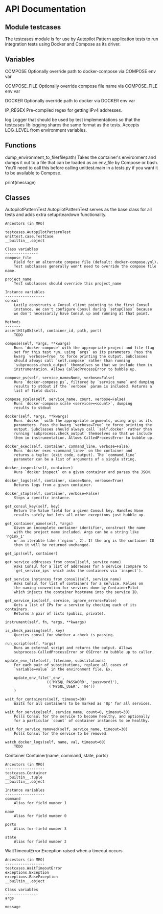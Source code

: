 # API Documentation


Module testcases
----------------
The testcases module is for use by Autopilot Pattern application tests
to run integration tests using Docker and Compose as its driver.

Variables
---------
COMPOSE
    Optionally override path to docker-compose via COMPOSE env var

COMPOSE_FILE
    Optionally override compose file name via COMPOSE_FILE env var

DOCKER
    Optionally override path to docker via DOCKER env var

IP_REGEX
    Pre-compiled regex for getting IPv4 addresses.

log
    Logger that should be used by test implementations so that the testcases
    lib logging shares the same format as the tests. Accepts LOG_LEVEL from
    environment variables.

Functions
---------
dump_environment_to_file(filepath)
    Takes the container's environment and dumps it out to a file
    that can be loaded as an env_file by Compose or bash. You'll
    need to call this before calling unittest.main in a tests.py
    if you want it to be available to Compose.

print(message)

Classes
-------
AutopilotPatternTest 
    AutopilotPatternTest serves as the base class for all tests and adds
    extra setup/teardown functionality.

    Ancestors (in MRO)
    ------------------
    testcases.AutopilotPatternTest
    unittest.case.TestCase
    __builtin__.object

    Class variables
    ---------------
    compose_file
        Field for an alternate compose file (default: docker-compose.yml).
        Test subclasses generally won't need to override the compose file name.

    project_name
        Test subclasses should override this project_name

    Instance variables
    ------------------
    consul
        Lazily constructs a Consul client pointing to the first Consul
        instance. We can't configure Consul during `setupClass` because
        we don't necessarily have Consul up and running at that point.

    Methods
    -------
    assertHttpOk(self, container_id, path, port)
        TODO

    compose(self, *args, **kwargs)
        Runs `docker-compose` with the appropriate project and file flag
        set for this test run, using `args` as its parameters. Pass the
        kwarg `verbose=True` to force printing the output. Subclasses
        should always call `self.compose` rather than running
        `subprocess.check_output` themselves so that we include them in
        instrumentation. Allows CalledProcessError to bubble up.

    compose_ps(self, service_name=None, verbose=False)
        Runs `docker-compose ps`, filtered by `service_name` and dumping
        results to stdout if the `verbose` param is included. Returns a
        list of field dicts.

    compose_scale(self, service_name, count, verbose=False)
        Runs `docker-compose scale <service>=<count>`, dumping
        results to stdout

    docker(self, *args, **kwargs)
        Runs `docker` with the appropriate arguments, using args as its
        parameters. Pass the kwarg `verbose=True` to force printing the
        output. Subclasses should always call `self.docker` rather than
        running `subprocess.check_output` themselves so that we include
        them in instrumentation. Allows CalledProcessError to bubble up.

    docker_exec(self, container, command_line, verbose=False)
        Runs `docker exec <command_line>` on the container and
        returns a tuple: (exit code, output). The `command_line`
        parameter can be a list of arguments of a single string.

    docker_inspect(self, container)
        Runs `docker inspect` on a given container and parses the JSON.

    docker_logs(self, container, since=None, verbose=True)
        Returns logs from a given container.

    docker_stop(self, container, verbose=False)
        Stops a specific instance.

    get_consul_key(self, key)
        Return the Value field for a given Consul key. Handles None
        results safely but lets all other exceptions just bubble up.

    get_container_name(self, *args)
        Given an incomplete container identifier, construct the name
        with the project name included. Args can be a string like 'nginx_1'
        or an iterable like ('nginx', 2). If the arg is the container ID
        then it will be returned unchanged.

    get_ips(self, container)

    get_service_addresses_from_consul(self, service_name)
        Asks Consul for a list of addresses for a service (compare to
        `get_service_ips` which asks the containers via `inspect`).

    get_service_instances_from_consul(self, service_name)
        Asks Consul for list of containers for a service. Relies on
        the naming convention for services done by ContainerPilot
        which injects the container hostname into the service ID.

    get_service_ips(self, service, ignore_errors=False)
        Gets a list of IPs for a service by checking each of its containers.
        Returns a pair of lists (public, private).

    instrument(self, fn, *args, **kwargs)

    is_check_passing(self, key)
        Queries consul for whether a check is passing.

    run_script(self, *args)
        Runs an external script and returns the output. Allows
        subprocess.CalledProcessError or OSError to bubble up to caller.

    update_env_file(self, filename, substitutions)
        For each pair of substitutions, replace all cases of
        `variable=value` in the environment file. Ex.

        update_env_file('_env',
                       (('MYSQL_PASSWORD', 'password1'),
                        ('MYSQL_USER', 'me'))
        )

    wait_for_containers(self, timeout=30)
        Waits for all containers to be marked as 'Up' for all services.

    wait_for_service(self, service_name, count=0, timeout=30)
        Polls Consul for the service to become healthy, and optionally
        for a particular `count` of container instances to be healthy.

    wait_for_service_removed(self, service_name, timeout=30)
        Polls Consul for the service to be removed.

    watch_docker_logs(self, name, val, timeout=60)
        TODO

Container 
    Container(name, command, state, ports)

    Ancestors (in MRO)
    ------------------
    testcases.Container
    __builtin__.tuple
    __builtin__.object

    Instance variables
    ------------------
    command
        Alias for field number 1

    name
        Alias for field number 0

    ports
        Alias for field number 3

    state
        Alias for field number 2

WaitTimeoutError 
    Exception raised when a timeout occurs.

    Ancestors (in MRO)
    ------------------
    testcases.WaitTimeoutError
    exceptions.Exception
    exceptions.BaseException
    __builtin__.object

    Class variables
    ---------------
    args

    message


